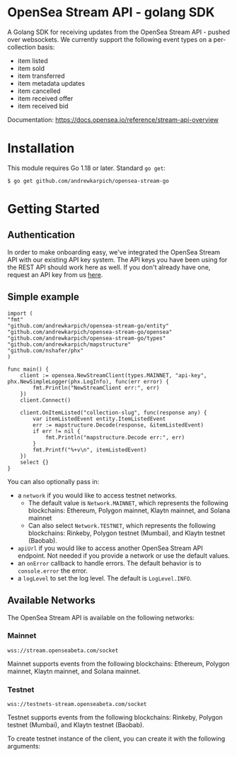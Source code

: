 # OpenSea Stream API - golang SDK

A Golang SDK for receiving updates from the OpenSea Stream API - pushed over websockets. We currently support the following event types on a per-collection basis:

- item listed
- item sold
- item transferred
- item metadata updates
- item cancelled
- item received offer
- item received bid


Documentation: https://docs.opensea.io/reference/stream-api-overview

# Installation
This module requires Go 1.18 or later.
Standard `go get`:

```
$ go get github.com/andrewkarpich/opensea-stream-go
```

# Getting Started

## Authentication

In order to make onboarding easy, we've integrated the OpenSea Stream API with our existing API key system. The API keys you have been using for the REST API should work here as well. If you don't already have one, request an API key from us [here](https://docs.opensea.io/reference/request-an-api-key).

## Simple example



```golang
import (
"fmt"
"github.com/andrewkarpich/opensea-stream-go/entity"
"github.com/andrewkarpich/opensea-stream-go/opensea"
"github.com/andrewkarpich/opensea-stream-go/types"
"github.com/andrewkarpich/mapstructure"
"github.com/nshafer/phx"
)

func main() {
    client := opensea.NewStreamClient(types.MAINNET, "api-key", phx.NewSimpleLogger(phx.LogInfo), func(err error) {
        fmt.Println("NewStreamClient err:", err)
    })
    client.Connect()

    client.OnItemListed("collection-slug", func(response any) {
        var itemListedEvent entity.ItemListedEvent
        err := mapstructure.Decode(response, &itemListedEvent)
        if err != nil {
            fmt.Println("mapstructure.Decode err:", err)
        }
        fmt.Printf("%+v\n", itemListedEvent)
    })
    select {}
}
```

You can also optionally pass in:

- a `network` if you would like to access testnet networks.
    - The default value is `Network.MAINNET`, which represents the following blockchains: Ethereum, Polygon mainnet, Klaytn mainnet, and Solana mainnet
    - Can also select `Network.TESTNET`, which represents the following blockchains: Rinkeby, Polygon testnet (Mumbai), and Klaytn testnet (Baobab).
- `apiUrl` if you would like to access another OpenSea Stream API endpoint. Not needed if you provide a network or use the default values.
- an `onError` callback to handle errors. The default behavior is to `console.error` the error.
- a `logLevel` to set the log level. The default is `LogLevel.INFO`.

## Available Networks

The OpenSea Stream API is available on the following networks:

### Mainnet

`wss://stream.openseabeta.com/socket`

Mainnet supports events from the following blockchains: Ethereum, Polygon mainnet, Klaytn mainnet, and Solana mainnet.

### Testnet

`wss://testnets-stream.openseabeta.com/socket`

Testnet supports events from the following blockchains: Rinkeby, Polygon testnet (Mumbai), and Klaytn testnet (Baobab).

To create testnet instance of the client, you can create it with the following arguments:
